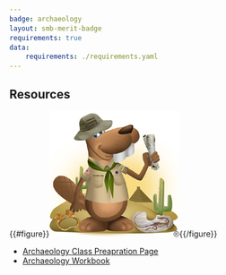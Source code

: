 ```yaml
---
badge: archaeology
layout: smb-merit-badge
requirements: true
data:
    requirements: ./requirements.yaml
---
```


## Resources

{{#figure}}<img src="archaeology-bucky.jpg" class="W(100%)" />{{/figure}}
* [Archaeology Class Preapration Page](archaeology-cpp.pdf)
* [Archaeology Workbook](archaeology-workbook.pdf)

